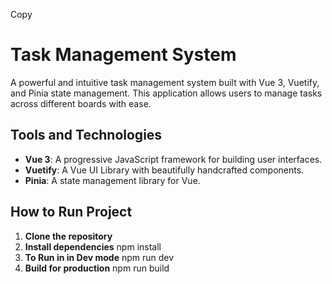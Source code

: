 
Copy
# Task Management System

A powerful and intuitive task management system built with Vue 3, Vuetify, and Pinia state management. This application allows users to manage tasks across different boards with ease.

## Tools and Technologies

- **Vue 3**: A progressive JavaScript framework for building user interfaces.
- **Vuetify**: A Vue UI Library with beautifully handcrafted components.
- **Pinia**: A state management library for Vue.

## How to Run Project 
1. **Clone the repository**
2. **Install dependencies**
    npm install
3. **To Run in in Dev mode**
    npm run dev
4. **Build for production**
    npm run build